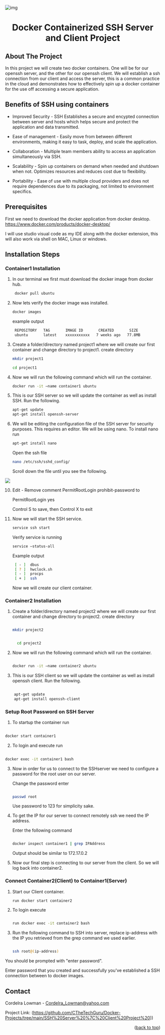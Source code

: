 ![img](https://github.com/CTheTechGuru/Docker-Projects/blob/main/SSH%20Server%20%7C%20Client%20Project%20/Images/maxresdefault.jpg?raw=true)
<h1 align="center">Docker Containerized SSH Server and Client Project</h3>




<!-- PROJECT Details-->
## About The Project
In this project we will create two docker containers. One will be for our openssh server, and the other for our openssh client. 
We will establish a ssh connection from our client and access the server, this is a common practice in the cloud and demonstrates 
how to effectively spin up a docker container for the use off accessing a secure application. 





<!-- Benefits -->


## Benefits of SSH using containers
* Improved Security - SSH Establishes a secure and encypted connection between server and hosts which helps secure and protect the application and data transmitted.

* Ease of management - Easily move from between different environments, making it easy to task, deploy, and scale the application. 

* Collaboration - Multiple team members ability to access an application simultaneously via SSH.

* Scalability - Spin up containers on demand when needed and shutdown when not. Optimizes resources and reduces cost due to flexibility.  

* Portability - Ease of use with multiple cloud providers and does not require dependences due to its packaging, not limited to environment specifics.



## Prerequisites

First we need to download the docker application from docker desktop. https://www.docker.com/products/docker-desktop/

I will use studio visual code as my IDE along with the docker extension, this will also work via shell on MAC, Linux or windows.




## Installation Steps
### Container1 Installation

1. In our terminal we first must download the docker image from docker hub.
    ```sh
     docker pull ubuntu
    ```
3. Now lets verify the docker image was installed. 
    ```sh
    docker images
    ```

    example output
   ```sh
    REPOSITORY   TAG       IMAGE ID       CREATED       SIZE
    ubuntu       latest    xxxxxxxxxxx   7 weeks ago   77.8MB
   ```
5. Create a folder/directory named project1 where we will create our first container and change directory to project1.
    create directory
   ```sh
   mkdir project1
   ```
   ```sh
   cd project1
   ```

  
7. Now we will run the following command which will run the container. 
    ```sh
   docker run -it –name container1 ubuntu
    ```
8. This is our SSH server so we will update the container as well as install SSH.
    Run the following. 
    ```sh
    apt-get update
    apt-get install openssh-server 
    ```
9. We will be editing the configuration file of the SSH server for security purposes. This requires an editor. We will be using nano.
    To install nano run 
    ```sh
    apt-get install nano
    ```

    Open the ssh file 
    ```sh
   nano /etc/ssh/sshd_config/
    ```
    Scroll down the file until you see the following.
   
 ![](https://github.com/CTheTechGuru/Docker-Projects/blob/main/SSH%20Server%20%7C%20Client%20Project%20/Images/d.png?raw=true)

10. Edit - Remove comment 
    PermitRootLogin prohibit-password to
    
    PermitRootLogin yes

    Control S to save, then Control X to exit

13. Now we will start the SSH service.
    ```sh
    service ssh start
    ```
    
   
    Verify service is running  
     ```sh
    service –status-all
    ```
    Example output
    ```sh
     [ - ]  dbus
     [ ? ]  hwclock.sh
     [ - ]  procps
     [ + ]  ssh
     ```

    Now we will create our client container. 


### Container2 Installation


   
1. Create a folder/directory named project2 where we will create our first container and change directory to project2.
    create directory
      
     ```sh

     mkdir project2

     ```
   

     ```sh

       cd project2

     ```

  
3. Now we will run the following command which will run the container. 

   ```sh

   docker run -it –name container2 ubuntu

   ```

5. This is our SSH client so we will update the container as well as install openssh client.
    Run the following. 
```sh
    
    apt-get update
    apt-get install openssh-client

```
   
   
   
### Setup Root Password on SSH Server

1. To startup the container run 
```sh        
    
docker start container1

```    


2. To login and execute run 

```sh
 
docker exec -it container1 bash 

```

3. Now in order for us to connect to the SSHserver we need to configure a password for the root user on our server. 

   Change the password enter 

     ```sh    
   
     passwd root

     ```

     Use password to 123 for simplicity sake. 

4. To get the IP for our server to connect remotely ssh we need the IP address. 

    Enter the following command

    ```sh

    docker inspect container1 | grep IPAddress

    ```
    
    Output should be similar to 172.17.0.2

5. Now our final step is connecting to our server from the client. So we will log back into container2.

### Connect Container2(Client) to Container1(Server)

1. Start our Client container.
   
    ```sh
    run docker start container2
    ```
    
2. To login execute 

    ```sh
    
    run docker exec -it container2 bash 
    
    ```

3. Run the following command to SSH into server, replace ip-address with the IP you retrieved from the grep command we used earlier.  

    ```sh
    
    ssh root@(ip-address)
    
    ```
    
You should be prompted with "enter password". 

Enter password that you created and successfully you've established a SSH connection between to docker images. 





<!-- CONTACT -->
## Contact

Cordelra Lowman - Cordelra_Lowman@yahoo.com

Project Link: (https://github.com/CTheTechGuru/Docker-Projects/tree/main/SSH%20Server%20%7C%20Client%20Project%20))

<p align="right">(<a href="#readme-top">back to top</a>)</p>






<!-- MARKDOWN LINKS & IMAGES -->
<!-- https://www.markdownguide.org/basic-syntax/#reference-style-links -->
[contributors-shield]: https://img.shields.io/github/contributors/github_username/repo_name.svg?style=for-the-badge
[contributors-url]: https://github.com/github_username/repo_name/graphs/contributors
[forks-shield]: https://img.shields.io/github/forks/github_username/repo_name.svg?style=for-the-badge
[forks-url]: https://github.com/github_username/repo_name/network/members
[stars-shield]: https://img.shields.io/github/stars/github_username/repo_name.svg?style=for-the-badge
[stars-url]: https://github.com/github_username/repo_name/stargazers
[issues-shield]: https://img.shields.io/github/issues/github_username/repo_name.svg?style=for-the-badge
[issues-url]: https://github.com/github_username/repo_name/issues
[license-shield]: https://img.shields.io/github/license/github_username/repo_name.svg?style=for-the-badge
[license-url]: https://github.com/github_username/repo_name/blob/master/LICENSE.txt
[linkedin-shield]: https://img.shields.io/badge/-LinkedIn-black.svg?style=for-the-badge&logo=linkedin&colorB=555
[linkedin-url]: https://linkedin.com/in/linkedin_username
[product-screenshot]: images/screenshot.png
[Next.js]: https://img.shields.io/badge/next.js-000000?style=for-the-badge&logo=nextdotjs&logoColor=white
[Next-url]: https://nextjs.org/
[React.js]: https://img.shields.io/badge/React-20232A?style=for-the-badge&logo=react&logoColor=61DAFB
[React-url]: https://reactjs.org/
[Vue.js]: https://img.shields.io/badge/Vue.js-35495E?style=for-the-badge&logo=vuedotjs&logoColor=4FC08D
[Vue-url]: https://vuejs.org/
[Angular.io]: https://img.shields.io/badge/Angular-DD0031?style=for-the-badge&logo=angular&logoColor=white
[Angular-url]: https://angular.io/
[Svelte.dev]: https://img.shields.io/badge/Svelte-4A4A55?style=for-the-badge&logo=svelte&logoColor=FF3E00
[Svelte-url]: https://svelte.dev/
[Laravel.com]: https://img.shields.io/badge/Laravel-FF2D20?style=for-the-badge&logo=laravel&logoColor=white
[Laravel-url]: https://laravel.com
[Bootstrap.com]: https://img.shields.io/badge/Bootstrap-563D7C?style=for-the-badge&logo=bootstrap&logoColor=white
[Bootstrap-url]: https://getbootstrap.com
[JQuery.com]: https://img.shields.io/badge/jQuery-0769AD?style=for-the-badge&logo=jquery&logoColor=white
[JQuery-url]: https://jquery.com 
